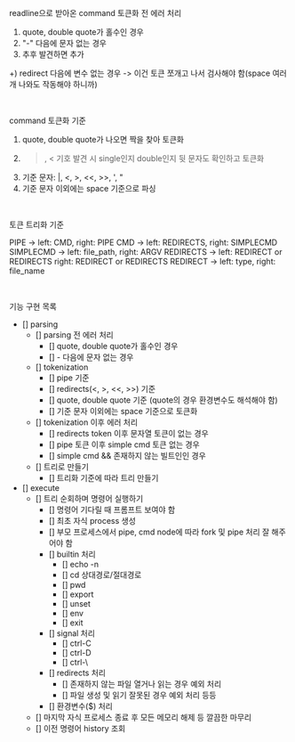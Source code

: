 readline으로 받아온 command 토큰화 전 에러 처리

1. quote, double quote가 홀수인 경우
2. "-" 다음에 문자 없는 경우
3. 추후 발견하면 추가

+) redirect 다음에 변수 없는 경우 -> 이건 토큰 쪼개고 나서 검사해야 함(space 여러 개 나와도 작동해야 하니까)

<br/>

command 토큰화 기준

1. quote, double quote가 나오면 짝을 찾아 토큰화
2. >, < 기호 발견 시 single인지 double인지 뒷 문자도 확인하고 토큰화
3. 기준 문자: |, <, >, <<, >>, ', "
4. 기준 문자 이외에는 space 기준으로 파싱

<br/>

토큰 트리화 기준

PIPE ->         left: CMD,                   right: PIPE
CMD ->          left: REDIRECTS,             right: SIMPLECMD
SIMPLECMD ->    left: file_path,             right: ARGV
REDIRECTS ->    left: REDIRECT or REDIRECTS  right: REDIRECT or REDIRECTS
REDIRECT ->     left: type,                  right: file_name

<br/>

기능 구현 목록
- [] parsing
  - [] parsing 전 에러 처리
    - [] quote, double quote가 홀수인 경우
    - [] - 다음에 문자 없는 경우
  - [] tokenization
    - [] pipe 기준
    - [] redirects(<, >, <<, >>) 기준
    - [] quote, double quote 기준 (quote의 경우 환경변수도 해석해야 함)
    - [] 기준 문자 이외에는 space 기준으로 토큰화
  - [] tokenization 이후 에러 처리
    - [] redirects token 이후 문자열 토큰이 없는 경우
    - [] pipe 토큰 이후 simple cmd 토큰 없는 경우
    - [] simple cmd && 존재하지 않는 빌트인인 경우
  - [] 트리로 만들기
    - [] 트리화 기준에 따라 트리 만들기
- [] execute
  - [] 트리 순회하며 명령어 실행하기
    - [] 명령어 기다릴 때 프롬프트 보여야 함
    - [] 최초 자식 process 생성
    - [] 부모 프로세스에서 pipe, cmd node에 따라 fork 및 pipe 처리 잘 해주어야 함
    - [] builtin 처리
      - [] echo -n
      - [] cd 상대경로/절대경로
      - [] pwd
      - [] export
      - [] unset
      - [] env
      - [] exit
    - [] signal 처리
      - [] ctrl-C
      - [] ctrl-D
      - [] ctrl-\
    - [] redirects 처리
      - [] 존재하지 않는 파일 열거나 읽는 경우 예외 처리
      - [] 파일 생성 및 읽기 잘못된 경우 예외 처리 등등
    - [] 환경변수($) 처리
  - [] 마지막 자식 프로세스 종료 후 모든 메모리 해제 등 깔끔한 마무리
  - [] 이전 명령어 history 조회
